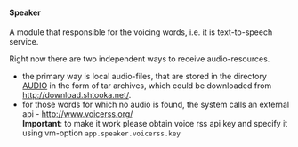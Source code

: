 #### Speaker

A module that responsible for the voicing words, i.e. it is text-to-speech service.

Right now there are two independent ways to receive audio-resources.
- the primary way is local audio-files, that are stored in the directory [AUDIO](../audio) in the form of tar archives, which could be downloaded from http://download.shtooka.net/.
- for those words for which no audio is found, the system calls an external api - http://www.voicerss.org/   
**Important**: to make it work please obtain voice rss api key and specify it using vm-option `app.speaker.voicerss.key` 

